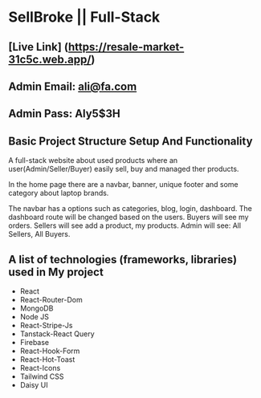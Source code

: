 # SellBroke || Full-Stack

## [Live Link] (https://resale-market-31c5c.web.app/) 

## **Admin Email: ali@fa.com**
## **Admin Pass: Aly5$3H**


## Basic Project Structure Setup And Functionality

A full-stack website about used products where an user(Admin/Seller/Buyer) easily sell, buy and managed ther products.

In the home page there are a navbar, banner, unique footer and some category about laptop brands.

The navbar has a options such as categories, blog, login, dashboard. The dashboard route will be changed based on the users. Buyers will see my orders. Sellers will see add a product, my products. Admin will see: All Sellers, All Buyers.

## A list of technologies (frameworks, libraries) used in My project

* React
* React-Router-Dom
* MongoDB
* Node JS
* React-Stripe-Js
* Tanstack-React Query
* Firebase
* React-Hook-Form
* React-Hot-Toast
* React-Icons
* Tailwind CSS
* Daisy UI


